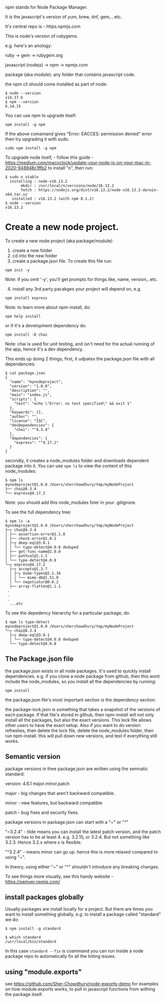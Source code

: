 npm stands for Node Package Manager. 

It is the javascript's version of yum, brew, dnf, gem,...etc. 

It's central repo is - https.npmjs.com

This is node's version of rubygems.

e.g. here's an anology:

ruby -> gem -> rubygem.org

javascript (nodejs) -> npm -> npmjs.com



package (aka module): any folder that contains javascript code. 




the npm cli should come installed as part of node:

```
$ node --version     
v14.17.6
$ npm --version
6.14.15
```

You can use npm to upgrade itself:

```
npm install -g npm
```

If the above comamand gives "Error: EACCES: permission denied" error then try upgrading it with sudo. 

```
sudo npm install -g npm
```

To upgrade node itself, - follow this guide - https://medium.com/macoclock/update-your-node-js-on-your-mac-in-2020-948948c1ffb2 to install "n", then run:

```
$ sudo n stable
  installing : node-v16.13.2
       mkdir : /usr/local/n/versions/node/16.13.2
       fetch : https://nodejs.org/dist/v16.13.2/node-v16.13.2-darwin-x64.tar.xz
   installed : v16.13.2 (with npm 8.1.2)
$ node --version       
v16.13.2
```


# Create a new node project. 

To create a new node project (aka package/module):

1. create a new folder 
2. cd into the new folder
3. create a package.json file. To create this file run:

```
npm init -y
```

Note: if you omit '-y', you'll get prompts for things like, name, version,..etc. 


4. install any 3rd party pacakges your project will depend on, e.g.


```
npm install express
```

Note: to learn more about npm-install, do:

```
npm help install
```

or if it's a development dependency do:

```
npm install -D chai 
```

Note: chai is used for unit testing, and isn't need for the actual running of the app, hence it's a dev dependency. 


This ends up doing 2 things, first, it udpates the package.json file with all dependencies:

```
$ cat package.json
{
  "name": "mynodeproject",
  "version": "1.0.0",
  "description": "",
  "main": "index.js",
  "scripts": {
    "test": "echo \"Error: no test specified\" && exit 1"
  },
  "keywords": [],
  "author": "",
  "license": "ISC",
  "devDependencies": {
    "chai": "^4.3.4"
  },
  "dependencies": {
    "express": "^4.17.2"
  }
}
```

secondly, it creates a node_modules folder and downloads dependent package into it. You can use `npm ls` to view the content of this node_modules:

```
$ npm ls       
mynodeproject@1.0.0 /Users/sherchowdhury/tmp/myNodeProject
├── chai@4.3.4
└── express@4.17.2
 ```

Note: you should add this node_modules foler in your .gitignore. 

To see the full dependency tree:

```
$ npm ls -a
mynodeproject@1.0.0 /Users/sherchowdhury/tmp/myNodeProject
├─┬ chai@4.3.4
│ ├── assertion-error@1.1.0
│ ├── check-error@1.0.2
│ ├─┬ deep-eql@3.0.1
│ │ └── type-detect@4.0.8 deduped
│ ├── get-func-name@2.0.0
│ ├── pathval@1.1.1
│ └── type-detect@4.0.8
└─┬ express@4.17.2
  ├─┬ accepts@1.3.7
  │ ├─┬ mime-types@2.1.34
  │ │ └── mime-db@1.51.0
  │ └── negotiator@0.6.2
  ├── array-flatten@1.1.1
 .
 .
 .
  ...etc
```



To see the depedency hierarchy for a particular package, do:

```
$ npm ls type-detect      
mynodeproject@1.0.0 /Users/sherchowdhury/tmp/myNodeProject
└─┬ chai@4.3.4
  ├─┬ deep-eql@3.0.1
  │ └── type-detect@4.0.8 deduped
  └── type-detect@4.0.8
```


## The Package.json file

the package.json exists in all node packages. It's used to quickly install dependencies. e.g. if you clone a node package from github, then this wont include the node_modules, so you install all the dependencies by running:

```
npm install
```

the package.json file's most important section is the dependency section. 

the package-lock.json is something that takes a snapshot of the versions of each package. If that file's stored in github, then npm-install will not only install all the packages, but also the exact versions. This lock file allows other users to have the exact setup. Also if you want to do version refreshes, then delete the lock file, delete the node_modules folder, then run npm-install. this will pull down new versions, and test if everything still works. 

## Semantic version

package versions in thee package.json are written using the semnatic standard: 


version: 4.6.1
         major.minor.patch

major - big changes that aren't backward compatible. 

minor - new features, but backward compatible

patch - bug fixes and security fixes. 


package versions in package.json can start with a "~" or "^"

"~3.2.4" - tilde means you can install the latest patch version, and the patch version has to be at least 4. e.g. 
3.2.15, or 3.2.4. But not something like 3.2.3. Hence 3.2.x where x is flexible. 

"^3.2.4" - means minor can go up. hence this is more relaxed compared to using "~". 

In theory, using either "~" or "^" shouldn't introduce any breaking changes. 

To see things more visually, see this handy website - https://semver.npmjs.com/

## install packages globally

Usually packages are install locally for a project. But there are times you want to install something globally, e.g. to install a package called "standard" we do:


```
$ npm install -g standard 

$ which standard
/usr/local/bin/standard
```

In this case `standard --fix` is coammand you can run inside a node package repo to automatically fix all the linting issues. 


## using "module.exports"

see https://github.com/Sher-Chowdhury/node-exports-demo for examples on how module.exports works, to pull in javascript functions from withing the package itself. 

